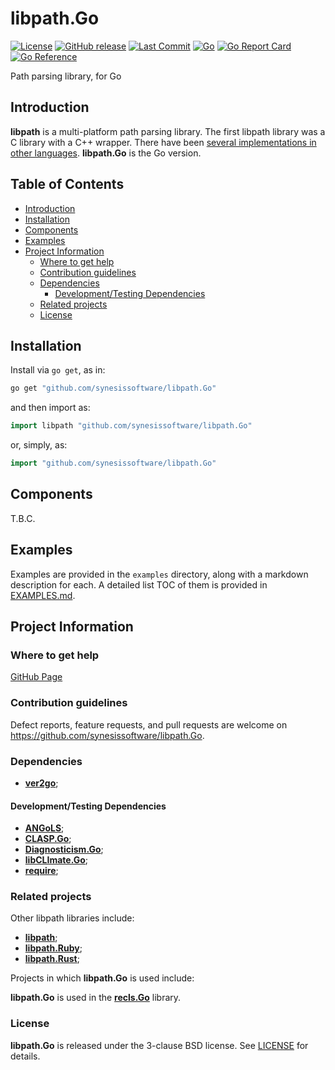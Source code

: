 # libpath.Go <!-- omit in toc -->

[![License](https://img.shields.io/badge/License-BSD_3--Clause-blue.svg)](https://opensource.org/licenses/BSD-3-Clause)
[![GitHub release](https://img.shields.io/github/v/release/synesissoftware/libpath.Go.svg)](https://github.com/synesissoftware/libpath.Go/releases/latest)
[![Last Commit](https://img.shields.io/github/last-commit/synesissoftware/libpath.Go)](https://github.com/synesissoftware/libpath.Go/commits/master)
[![Go](https://github.com/synesissoftware/libpath.Go/actions/workflows/go.yml/badge.svg)](https://github.com/synesissoftware/libpath.Go/actions/workflows/go.yml)
[![Go Report Card](https://goreportcard.com/badge/github.com/synesissoftware/libpath.Go)](https://goreportcard.com/report/github.com/synesissoftware/libpath.Go)
[![Go Reference](https://pkg.go.dev/badge/github.com/synesissoftware/libpath.Go.svg)](https://pkg.go.dev/github.com/synesissoftware/libpath.Go)

Path parsing library, for Go


## Introduction

**libpath** is a multi-platform path parsing library. The first libpath library was a C library with a C++ wrapper. There have been [several implementations in other languages](#related-projects). **libpath.Go** is the Go version.


## Table of Contents <!-- omit in toc -->

- [Introduction](#introduction)
- [Installation](#installation)
- [Components](#components)
- [Examples](#examples)
- [Project Information](#project-information)
	- [Where to get help](#where-to-get-help)
	- [Contribution guidelines](#contribution-guidelines)
	- [Dependencies](#dependencies)
		- [Development/Testing Dependencies](#developmenttesting-dependencies)
	- [Related projects](#related-projects)
	- [License](#license)


## Installation

Install via `go get`, as in:

```bash
go get "github.com/synesissoftware/libpath.Go"
```

and then import as:

```Go
import libpath "github.com/synesissoftware/libpath.Go"
```

or, simply, as:

```Go
import "github.com/synesissoftware/libpath.Go"
```


## Components

T.B.C.


## Examples

Examples are provided in the `examples` directory, along with a markdown description for each. A detailed list TOC of them is provided in [EXAMPLES.md](./EXAMPLES.md).


## Project Information


### Where to get help

[GitHub Page](https://github.com/synesissoftware/libpath.Go "GitHub Page")


### Contribution guidelines

Defect reports, feature requests, and pull requests are welcome on https://github.com/synesissoftware/libpath.Go.


### Dependencies

* [**ver2go**](https://github.com/synesissoftware/ver2go/);


#### Development/Testing Dependencies

* [**ANGoLS**](https://github.com/synesissoftware/ANGoLS/);
* [**CLASP.Go**](https://github.com/synesissoftware/CLASP.Go/);
* [**Diagnosticism.Go**](https://github.com/synesissoftware/Diagnosticism.Go/);
* [**libCLImate.Go**](https://github.com/synesissoftware/libCLImate.Go/);
* [**require**](https://github.com/stretchr/testify/);


### Related projects

Other libpath libraries include:

* [**libpath**](https://github.com/synesissoftware/libpath/);
* [**libpath.Ruby**](https://github.com/synesissoftware/libpath.Ruby/);
* [**libpath.Rust**](https://github.com/synesissoftware/libpath.Rust/);

Projects in which **libpath.Go** is used include:

**libpath.Go** is used in the **[recls.Go](https://github.com/synesissoftware/recls.Go)** library.


### License

**libpath.Go** is released under the 3-clause BSD license. See [LICENSE](./LICENSE) for details.


<!-- ########################### end of file ########################### -->

